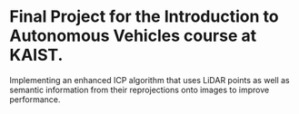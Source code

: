 # Final Project for the Introduction to Autonomous Vehicles course at KAIST.
Implementing an enhanced ICP algorithm that uses LiDAR points as well as semantic information from their reprojections onto images to improve performance.
